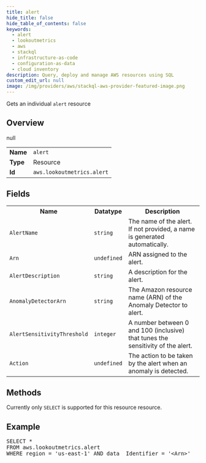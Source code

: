 ```yaml
---
title: alert
hide_title: false
hide_table_of_contents: false
keywords:
  - alert
  - lookoutmetrics
  - aws
  - stackql
  - infrastructure-as-code
  - configuration-as-data
  - cloud inventory
description: Query, deploy and manage AWS resources using SQL
custom_edit_url: null
image: /img/providers/aws/stackql-aws-provider-featured-image.png
---
```

Gets an individual <code>alert</code> resource

## Overview
<table><tbody>
<tr><td><b>Name</b></td><td><code>alert</code></td></tr>
<tr><td><b>Type</b></td><td>Resource</td></tr>
null
<tr><td><b>Id</b></td><td><code>aws.lookoutmetrics.alert</code></td></tr>
</tbody></table>

## Fields
<table><tbody>
<tr><th>Name</th><th>Datatype</th><th>Description</th></tr>
<tr><td><code>AlertName</code></td><td><code>string</code></td><td>The name of the alert. If not provided, a name is generated automatically.</td></tr>
<tr><td><code>Arn</code></td><td><code>undefined</code></td><td>ARN assigned to the alert.</td></tr>
<tr><td><code>AlertDescription</code></td><td><code>string</code></td><td>A description for the alert.</td></tr>
<tr><td><code>AnomalyDetectorArn</code></td><td><code>string</code></td><td>The Amazon resource name (ARN) of the Anomaly Detector to alert.</td></tr>
<tr><td><code>AlertSensitivityThreshold</code></td><td><code>integer</code></td><td>A number between 0 and 100 (inclusive) that tunes the sensitivity of the alert.</td></tr>
<tr><td><code>Action</code></td><td><code>undefined</code></td><td>The action to be taken by the alert when an anomaly is detected.</td></tr>

</tbody></table>

## Methods
Currently only <code>SELECT</code> is supported for this resource resource.

## Example
<pre>
SELECT * 
FROM aws.lookoutmetrics.alert
WHERE region = 'us-east-1' AND data__Identifier = '&lt;Arn&gt;'
</pre>
